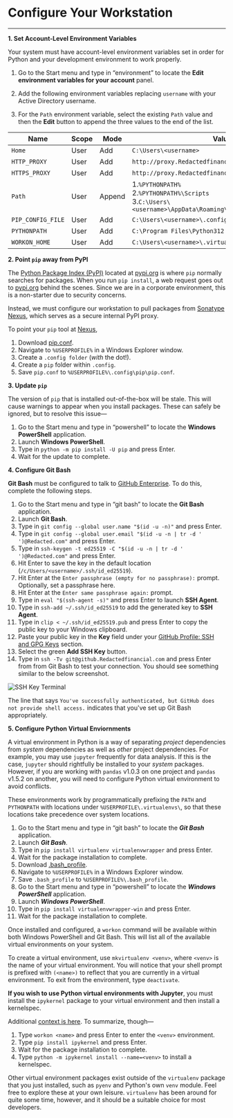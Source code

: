 # Configure Your Workstation

<hr>

**1. Set Account-Level Environment Variables**

Your system must have account-level environment variables set in order for Python and your development environment to work properly.

1. Go to the Start menu and type in “environment” to locate the **Edit environment variables for your account** panel.

2. Add the following environment variables replacing `username` with your Active Directory username.

3. For the `Path` environment variable, select the existing `Path` value and then the **Edit** button to append the three values to the end of the list.

| Name              | Scope | Mode   | Value                                                                                                                | Application |
| ----------------- | ----- | ------ | -------------------------------------------------------------------------------------------------------------------- | ----------- |
| `Home`            | User  | Add    | `C:\Users\<username>`                                                                                                | Git Bash    |
| `HTTP_PROXY`      | User  | Add    | `http://proxy.Redactedfinancial.com:8080`                                                                            | Many        |
| `HTTPS_PROXY`     | User  | Add    | `http://proxy.Redactedfinancial.com:8080`                                                                            | Many        |
| `Path`            | User  | Append | 1.`%PYTHONPATH%` <br> 2.`%PYTHONPATH%\Scripts` <br> 3.`C:\Users\<username>\AppData\Roaming\Python\Python312\Scripts` | Python      |
| `PIP_CONFIG_FILE` | User  | Add    | `C:\Users\<username>\.config\pip\pip.conf`                                                                           | Python      |
| `PYTHONPATH`      | User  | Add    | `C:\Program Files\Python312`                                                                                         | Python      |
| `WORKON_HOME`     | User  | Add    | `C:\Users\<username>\.virtualenvs`                                                                                   | Python      |

**2. Point `pip` away from PyPI**

The [Python Package Index (PyPI)](https://pypi.org/) located at [pypi.org](https://pypi.org/) is where `pip` normally searches for packages. When you run `pip install`, a web request goes out to [pypi.org](https://pypi.org/) behind the scenes. Since we are in a corporate environment, this is a non-starter due to security concerns.

Instead, we must configure our workstation to pull packages from [Sonatype Nexus](https://nexus2.Redactedfinancial.com/), which serves as a secure internal PyPI proxy.

To point your `pip` tool at [Nexus](https://nexus2.Redactedfinancial.com/),

1. Download [pip.conf](../_static/files/pip.conf).
2. Navigate to `%USERPROFILE%` in a Windows Explorer window.
3. Create a `.config folder` (_with_ the dot!).
4. Create a `pip` folder within `.config`.
5. Save `pip.conf` to `%USERPROFILE%\.config\pip\pip.conf`.

**3. Update `pip`**

The version of `pip` that is installed out-of-the-box will be stale. This will cause warnings to appear when you install packages. These can safely be ignored, but to resolve this issue—

1. Go to the Start menu and type in “powershell” to locate the **Windows PowerShell** application.
2. Launch **Windows PowerShell**.
3. Type in `python -m pip install -U pip` and press Enter.
4. Wait for the update to complete.

**4. Configure Git Bash**

**Git Bash** must be configured to talk to [GitHub Enterprise](https://github.Redactedfinancial.com/). To do this, complete the following steps.

1. Go to the Start menu and type in “git bash” to locate the **Git Bash** application.
2. Launch **Git Bash**.
3. Type in `git config --global user.name "$(id -u -n)"` and press Enter.
4. Type in `git config --global user.email "$(id -u -n | tr -d ' ')@Redacted.com"` and press Enter.
5. Type in `ssh-keygen -t ed25519 -C "$(id -u -n | tr -d ' ')@Redacted.com"` and press Enter.
6. Hit Enter to save the key in the default location (`/c/Users/<username>/.ssh/id_ed25519`).
7. Hit Enter at the `Enter passphrase (empty for no passphrase):` prompt. Optionally, set a passphrase here.
8. Hit Enter at the `Enter same passphrase again:` prompt.
9. Type in `eval "$(ssh-agent -s)"` and press Enter to launch **SSH Agent**.
10. Type in `ssh-add ~/.ssh/id_ed25519` to add the generated key to **SSH Agent**.
11. Type in `clip < ~/.ssh/id_ed25519.pub` and press Enter to copy the public key to your Windows clipboard.
12. Paste your public key in the **Key** field under your [GitHub Profile: SSH and GPG Keys](https://github.Redactedfinancial.com/settings/ssh/new) section.
13. Select the green **Add SSH Key** button.
14. Type in `ssh -Tv git@github.Redactedfinancial.com` and press Enter from from Git Bash to test your connection. You should see something similar to the below screenshot.

![SSH Key Terminal](../_static/images/ssh_key_terminal_screenshot.png)

The line that says `You've successfully authenticated, but GitHub does not provide shell access.` indicates that you've set up Git Bash appropriately.

**5. Configure Python Virtual Enviornments**

A virtual environment in Python is a way of separating _project_ dependencies from _system_ dependencies as well as _other_ project dependencies. For example, you may use `jupyter` frequently for data analysis. If this is the case, `jupyter` should rightfully be installed to your _system_ packages. However, if you are working with `pandas` v1.0.3 on one project and `pandas` v1.5.2 on another, you will need to configure Python virtual environment to avoid conflicts.

These environments work by programmatically prefixing the `PATH` and `PYTHONPATH` with locations under `%USERPROFILE\.virtualenvs\`, so that these locations take precedence over system locations.

1. Go to the Start menu and type in “git bash” to locate the _**Git Bash**_ application.
2. Launch _**Git Bash**_.
3. Type in `pip install virtualenv virtualenvwrapper` and press Enter.
4. Wait for the package installation to complete.
5. Download [.bash_profile](../_static/files/.bash_profile).
6. Navigate to `%USERPROFILE%` in a Windows Explorer window.
7. Save `.bash_profile` to `%USERPROFILE%\.bash_profile`.
8. Go to the Start menu and type in “powershell” to locate the _**Windows PowerShell**_ application.
9. Launch _**Windows PowerShell**_.
10. Type in `pip install virtualenvwrapper-win` and press Enter.
11. Wait for the package installation to complete.

Once installed and configured, a `workon` command will be available within both Windows PowerShell and Git Bash. This will list all of the available virtual environments on your system.

To create a virtual environment, use `mkvirtualenv <venv>`, where `<venv>` is the name of your virtual environment. You will notice that your shell prompt is prefixed with <code>(&lt;name&gt;)</code> to reflect that you are currently in a virtual environment. To exit from the environment, type `deactivate`.

**If you wish to use Python virtual environments with Jupyter**, you must install the `ipykernel` package to your virtual environment and then install a kernelspec.

Additional [context is here](https://towardsdatascience.com/link-your-virtual-environment-to-jupyter-with-kernels-a69bc61728df). To summarize, though&mdash;

1. Type `workon <name>` and press Enter to enter the `<venv>` environment.
2. Type `pip install ipykernel` and press Enter.
3. Wait for the package installation to complete.
4. Type `python -m ipykernel install --name=<venv>` to install a kernelspec.

Other virtual environment packages exist outside of the `virtualenv` package that you just installed, such as `pyenv` and Python's own `venv` module. Feel free to explore these at your own leisure. `virtualenv` has been around for quite some time, however, and it should be a suitable choice for most developers.
